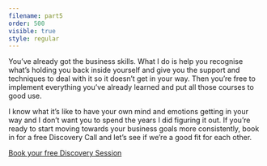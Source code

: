 ```yaml
---
filename: part5
order: 500
visible: true
style: regular
---
```


You’ve already got the business skills. What I do is help you recognise what’s holding you back inside yourself and give you the support and techniques to deal with it so it doesn’t get in your way. Then you’re free to implement everything you’ve already learned and put all those courses to good use.

I know what it’s like to have your own mind and emotions getting in your way and I don’t want you to spend the years I did figuring it out.  If you’re ready to start moving towards your business goals more consistently, book in for a free Discovery Call and let’s see if we’re a good fit for each other.

<a class="cta" href="/booking">Book your free Discovery Session</a>
